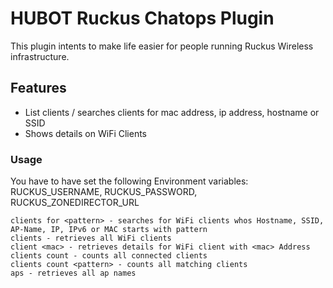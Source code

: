 # HUBOT Ruckus Chatops Plugin
This plugin intents to make life easier for people running Ruckus Wireless infrastructure.

## Features
  - List clients / searches clients for mac address, ip address, hostname or SSID
  - Shows details on WiFi Clients

### Usage
You have to have set the following Environment variables: RUCKUS_USERNAME, RUCKUS_PASSWORD, RUCKUS_ZONEDIRECTOR_URL
```
clients for <pattern> - searches for WiFi clients whos Hostname, SSID, AP-Name, IP, IPv6 or MAC starts with pattern
clients - retrieves all WiFi clients
client <mac> - retrieves details for WiFi client with <mac> Address
clients count - counts all connected clients
clients count <pattern> - counts all matching clients
aps - retrieves all ap names
```
